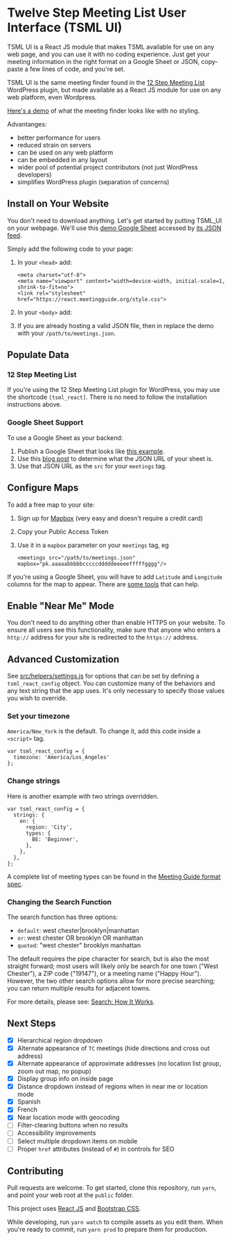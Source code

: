 # Twelve Step Meeting List User Interface (TSML UI)

TSML UI is a React JS module that makes TSML available for use on any web page, and you can use it with no coding experience. Just get your meeting information in the right format on a Google Sheet or JSON, copy-paste a few lines of code, and you're set.

TSML UI is the same meeting finder found in the [12 Step Meeting List](https://github.com/code4recovery/12-step-meeting-list) WordPress plugin, but made available as a React JS module for use on any web platform, even Wordpress.

[Here's a demo](https://react.meetingguide.org/) of what the meeting finder looks like with no styling.

Advantanges:

- better performance for users
- reduced strain on servers
- can be used on any web platform
- can be embedded in any layout
- wider pool of potential project contributors (not just WordPress developers)
- simplifies WordPress plugin (separation of concerns)

## Install on Your Website

You don't need to download anything. Let's get started by putting TSML_UI on your webpage. We'll use this [demo Google Sheet](https://docs.google.com/spreadsheets/d/1iEHbgXYMUdSjcrRRguBqa97yP61nm3fHg_tDrChFSLg/edit?usp=sharing) accessed by [its JSON feed](https://spreadsheets.google.com/feeds/list/1iEHbgXYMUdSjcrRRguBqa97yP61nm3fHg_tDrChFSLg/od6/public/values?alt=json).

Simply add the following code to your page:

1.  In your `<head>` add:

        <meta charset="utf-8">
        <meta name="viewport" content="width=device-width, initial-scale=1, shrink-to-fit=no">
        <link rel="stylesheet" href="https://react.meetingguide.org/style.css">

2.  In your `<body>` add:
        <script>
          var tsml_react_config = {
              timezone: 'America/New_York'
          };
        </script>
        <meetings src="https://spreadsheets.google.com/feeds/list/1iEHbgXYMUdSjcrRRguBqa97yP61nm3fHg_tDrChFSLg/od6/public/values?alt=json">
        <script src="https://react.meetingguide.org/app.js" async></script>

3.  If you are already hosting a valid JSON file, then in <meetings src=" "> replace the demo with your `/path/to/meetings.json`.

## Populate Data

### 12 Step Meeting List

If you're using the 12 Step Meeting List plugin for WordPress, you may use the shortcode `[tsml_react]`. There is no need to follow the installation instructions above.

### Google Sheet Support

To use a Google Sheet as your backend:

1. Publish a Google Sheet that looks like [this example](https://docs.google.com/spreadsheets/d/e/2PACX-1vQJ5OsDCKSDEvWvqM_Z6tmXe4N-VYEnEAfvU5PX5QXZjHVbnrX-aeiyhWnZp0wpWtOmWjO4L5GJtfFu/pubhtml).
1. Use this [blog post](https://benborgers.com/posts/google-sheets-json) to determine what the JSON URL of your sheet is.
1. Use that JSON URL as the `src` for your `meetings` tag.

## Configure Maps

To add a free map to your site:

1.  Sign up for [Mapbox](https://mapbox.com) (very easy and doesn't require a credit card)
1.  Copy your Public Access Token
1.  Use it in a `mapbox` parameter on your `meetings` tag, eg

        <meetings src="/path/to/meetings.json" mapbox="pk.aaaaabbbbbcccccdddddeeeeefffffgggg"/>

If you're using a Google Sheet, you will have to add `Latitude` and `Longitude` columns for the map to appear. There are [some tools](https://www.google.com/search?q=google+sheet+geocode) that can help.

## Enable "Near Me" Mode

You don't need to do anything other than enable HTTPS on your website. To ensure all users see this functionality, make sure that anyone who enters a `http://` address for your site is redirected to the `https://` address.

## Advanced Customization

See [src/helpers/settings.js](settings.js) for options that can be set by defining a `tsml_react_config` object. You can customize many of the behaviors and any text string that the app uses. It's only necessary to specify those values you wish to override.

### Set your timezone

`America/New_York` is the default. To change it, add this code inside a `<script>` tag.

    var tsml_react_config = {
      timezone: 'America/Los_Angeles'
    };

### Change strings

Here is another example with two strings overridden.

    var tsml_react_config = {
      strings: {
        en: {
          region: 'City',
          types: {
            BE: 'Beginner',
          },
        },
      },
    };

A complete list of meeting types can be found in the [Meeting Guide format spec](https://github.com/code4recovery/spec).

### Changing the Search Function

The search function has three options:

- `default`: west chester|brooklyn|manhattan
- `or`: west chester OR brooklyn OR manhattan
- `quoted`: "west chester" brooklyn manhattan

The default requires the pipe character for search, but is also the most straight forward; most users will likely only be search for one town ("West Chester"), a ZIP code ("19147"), or a meeting name ("Happy Hour"). However, the two other search options allow for more precise searching; you can return multiple results for adjacent towns.

For more details, please see: [Search: How It Works](README-search.md).

## Next Steps

- [x] Hierarchical region dropdown
- [x] Alternate appearance of `TC` meetings (hide directions and cross out address)
- [x] Alternate appearance of approximate addresses (no location list group, zoom out map, no popup)
- [x] Display group info on inside page
- [x] Distance dropdown instead of regions when in near me or location mode
- [x] Spanish
- [x] French
- [x] Near location mode with geocoding
- [ ] Filter-clearing buttons when no results
- [ ] Accessibility improvements
- [ ] Select multiple dropdown items on mobile
- [ ] Proper `href` attributes (instead of `#`) in controls for SEO

## Contributing

Pull requests are welcome. To get started, clone this repository, run `yarn`, and point your web root at the `public` folder.

This project uses [React JS](https://reactjs.org/) and [Bootstrap CSS](http://getbootstrap.com/).

While developing, run `yarn watch` to compile assets as you edit them. When you're ready to commit, run `yarn prod` to prepare them for production.
